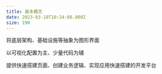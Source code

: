 ```yaml
---
title: 基本概念
date: 2023-03-18T10:24:08.000Z
size: 190
---
```

将底层架构、基础设施等抽象为图形界面

以可视化配置为主、少量代码为辅

提供快速搭建页面、创建业务逻辑、实现应用快速搭建的开发平台
